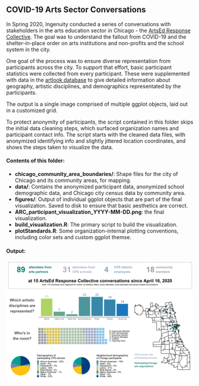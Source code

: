 ## COVID-19 Arts Sector Conversations

In Spring 2020, Ingenuity conducted a series of conversations with stakeholders in the arts education sector in Chicago - the [ArtsEd Response Collective](https://www.ingenuity-inc.org/home/arc/). The goal was to understand the fallout from COVID-19 and the shelter-in-place order on arts institutions and non-profits and the school system in the city.

One goal of the process was to ensure diverse representation from participants across the city. To support that effort, basic participant statistics were collected from every participant. These were supplemented with data in the [artlook database](https://chicago.artlookmap.com) to give detailed information about geography, artistic disciplines, and demographics representated by the participants.

The output is a single image comprised of multiple ggplot objects, laid out in a customized grid.

To protect anonymity of participants, the script contained in this folder skips the initial data cleaning steps, which surfaced organization names and participant contact info. The script starts with the cleaned data files, with anonymized identifying info and slightly jittered location coordinates, and shows the steps taken to visualize the data.

#### Contents of this folder:
 + **chicago_community_area_boundaries/**: Shape files for the city of Chicago and its community areas, for mapping.
 + **data/**: Contains the anonymized participant data, anonymized school demographic data, and Chicago city census data by community area.
 + **figures/**: Output of individual ggplot objects that are part of the final visualization. Saved to disk to ensure that basic aesthetics are correct.
 + **ARC_participant_visualization_YYYY-MM-DD.png**: the final visualization.
 + **build_visualization.R**: The primary script to build the visualization.
 + **plotStandards.R**: Some organization-internal plotting conventions, including color sets and custom ggplot themse.
 
 #### Output:
 
 ![Participants in the Spring 2020 Ingenuity ArtsEd Response Collective](ARC_participant_visualization_2020-05-28.png?raw=true)
